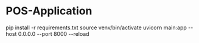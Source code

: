 # POS-Application

pip install -r requirements.txt
source venv/bin/activate
uvicorn main:app --host 0.0.0.0 --port 8000 --reload
